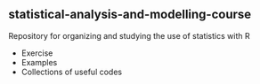 ## statistical-analysis-and-modelling-course
Repository for organizing and studying the use of statistics with R

+ Exercise
+ Examples
+ Collections of useful codes

